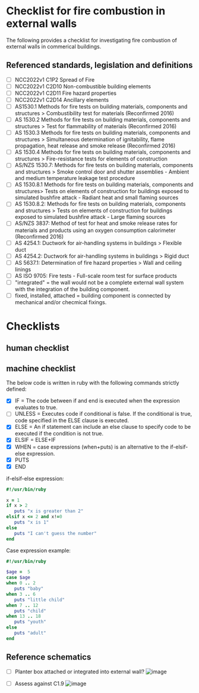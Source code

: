 # Checklist for fire combustion in external walls

The following provides a checklist for investigating fire combustion of external walls in commerical buildings.

## Referenced standards, legislation and definitions

  - [ ] NCC2022v1 C1P2 Spread of Fire
  - [ ] NCC2022v1 C2D10 Non-combustible building elements
  - [ ] NCC2022v1 C2D11 Fire hazard properties
  - [ ] NCC2022v1 C2D14 Ancillary elements
  - [ ] AS1530.1 Methods for fire tests on building materials, components and structures > Combustibility test for materials (Reconfirmed 2016) 
  - [ ] AS 1530.2 Methods for fire tests on building materials, components and structures > Test for flammability of materials (Reconfirmed 2016)
  - [ ] AS 1530.3 Methods for fire tests on building materials, components and structures > Simultaneous determination of ignitability, flame propagation, heat release and smoke release (Reconfirmed 2016)
  - [ ] AS 1530.4 Methods for fire tests on building materials, components and structures > Fire-resistance tests for elements of construction
  - [ ] AS/NZS 1530.7: Methods for fire tests on building materials, components and structures > Smoke control door and shutter assemblies - Ambient and medium temperature leakage test procedure
  - [ ] AS 1530.8.1 Methods for fire tests on building materials, components and structures>  Tests on elements of construction for buildings exposed to simulated bushfire attack - Radiant heat and small flaming sources
  - [ ] AS 1530.8.2: Methods for fire tests on building materials, components and structures > Tests on elements of construction for buildings exposed to simulated bushfire attack - Large flaming sources
  - [ ] AS/NZS 3837: Method of test for heat and smoke release rates for materials and products using an oxygen consumption calorimeter (Reconfirmed 2016)
  - [ ] AS 4254.1: Ductwork for air-handling systems in buildings > Flexible duct
  - [ ] AS 4254.2: Ductwork for air-handling systems in buildings > Rigid duct
  - [ ] AS 5637.1: Determination of fire hazard properties > Wall and ceiling linings
  - [ ] AS ISO 9705: Fire tests - Full-scale room test for surface products
  - [ ] "integrated" = the wall would not be a complete external wall system with the integration of the building component. 
  - [ ] fixed, installed, attached = building component is connected by mechanical and/or checmical fixings.

# Checklists

## human checklist

## machine checklist
The below code is written in ruby with the following commands strictly defined:
 - [x] IF = The code between if and end is executed when the expression evaluates to true.
 - [ ] UNLESS = Executes code if conditional is false. If the conditional is true, code specified in the ELSE clause is executed.
 - [x] ELSE = An if statement can include an else clause to specify code to be executed if the condition is not true.
 - [x] ELSIF = ELSE+IF
 - [x] WHEN = case expressions (when+puts) is an alternative to the if-elsif-else expression.
 - [x] PUTS
 - [x] END

if-elsif-else expression:
```ruby
#!/usr/bin/ruby

x = 1
if x > 2
   puts "x is greater than 2"
elsif x <= 2 and x!=0
   puts "x is 1"
else
   puts "I can't guess the number"
end
```
Case expression example:
```ruby
#!/usr/bin/ruby

$age =  5
case $age
when 0 .. 2
   puts "baby"
when 3 .. 6
   puts "little child"
when 7 .. 12
   puts "child"
when 13 .. 18
   puts "youth"
else
   puts "adult"
end
```

## Reference schematics
  - [ ] Planter box attached or integrated into external wall? ![image](https://user-images.githubusercontent.com/146181/200691751-e2b86346-704e-42e0-914e-c2c7c1cc599a.png)
  - [ ] Assess against C1.9 ![image](https://user-images.githubusercontent.com/146181/200691892-706891f7-6227-4c73-99a7-702bcbf47674.png)

